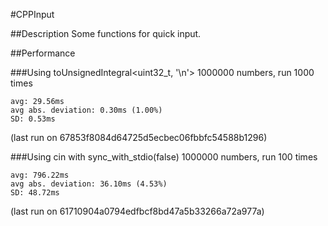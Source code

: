 #CPPInput

##Description
Some functions for quick input.

##Performance

###Using toUnsignedIntegral<uint32_t, '\n'>
1000000 numbers, run 1000 times
```
avg: 29.56ms
avg abs. deviation: 0.30ms (1.00%)
SD: 0.53ms
```
(last run on 67853f8084d64725d5ecbec06fbbfc54588b1296)

###Using cin with sync_with_stdio(false)
1000000 numbers, run 100 times
```
avg: 796.22ms
avg abs. deviation: 36.10ms (4.53%)
SD: 48.72ms
```
(last run on 61710904a0794edfbcf8bd47a5b33266a72a977a)
